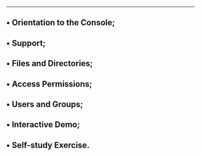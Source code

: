 -------------------------------------------
• Orientation to the Console;
-------------------------------------------
• Support;
-------------------------------------------
• Files and Directories;
-------------------------------------------
• Access Permissions;
-------------------------------------------
• Users and Groups;
-------------------------------------------

• Interactive Demo;
-------------------------------------------

• Self-study Exercise.
-------------------------------------------

